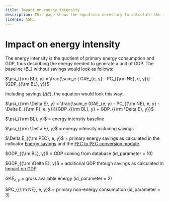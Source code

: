 ```yaml
---
title: Impact on energy intensity
description: This page shows the equations necessary to calculate the impact of energy savings on energy intensity.
license: AGPL
---
```


<!--
© 2023 Fraunhofer-Gesellschaft e.V., München

SPDX-License-Identifier: AGPL-3.0-or-later
-->

Impact on energy intensity
=


The energy intensity is the quotient of primary energy consumption and GDP, thus describing the energy needed to generate a unit of GDP. The baseline (BL) without savings would look as follows:

$\psi_{{\rm BL}, y} = \frac{\sum_e ( GAE_{e, y} - PC_{{\rm NE}, e, y})}{GDP_{{\rm BL}, y}}$

Including savings ($\Delta E$), the equation would look this way:

$\psi_{{\rm \Delta E}, y} = \frac{\sum_e (GAE_{e, y} - PC_{{\rm NE}, e, y} - \Delta E_{{\rm P}, e, y})}{GDP_{{\rm BL}, y} + GDP_{{\rm \Delta E}, y}}$

$\psi_{{\rm BL}, y}$ = energy intensity baseline

$\psi_{{\rm \Delta E}, y}$ = energy intensity including savings

$\Delta E_{{\rm PEC}, e, y}$ = primary energy savings as calculated in the indicator [Energy savings](../ecologic_indicators/energy_cost.md) 
and the [FEC to PEC conversion module](../energy_mix/FEC_to_PEC.md).

$GDP_{{\rm BL}, y}$ = GDP coming from database (id_parameter = 10)

$GDP_{{\rm \Delta E}, y}$ = additional GDP through savings as calculated in [Impact on GDP](./GDP.md)

$GAE_{e, y}$ = gross available energy (id_parameter = 2)

$PC_{{\rm NE}, e, y}$ = primary non-energy consumption (id_parameter = 3)